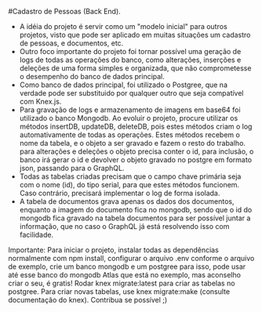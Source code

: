 #Cadastro de Pessoas (Back End).
- A idéia do projeto é servir como um "modelo inicial" para outros projetos, visto que pode ser aplicado em muitas situações um cadastro de pessoas, e documentos, etc.
- Outro foco importante do projeto foi tornar possível uma geração de logs de todas as operações do banco, como alterações, inserções e deleções de uma forma simples e organizada, que não comprometesse o desempenho do banco de dados principal.
- Como banco de dados principal, foi utilizado o Postgree, que na verdade pode ser substituido por qualquer outro que seja compatível com Knex.js.
- Para gravação de logs e armazenamento de imagens em base64 foi utilizado o banco Mongodb. Ao evoluir o projeto, procure utilizar os métodos insertDB, updateDB, deleteDB, pois estes métodos criam o log automativamente de todas as operações. Estes métodos recebem o nome da tabela, e o objeto a ser gravado e fazem o resto do trabalho. para alterações e deleções o objeto precisa conter o id, para inclusão, o banco irá gerar o id e devolver o objeto gravado no postgre em formato json, passando para o GraphQL.
- Todas as tabelas criadas precisam que o campo chave primária seja com o nome (id), do tipo serial, para que estes métodos funcionem. Caso contrário, precisará implementar o log de forma isolada.
- A tabela de documentos grava apenas os dados dos documentos, enquanto a imagem do documento fica no mongodb, sendo que o id do mongodb fica gravado na tabela documentos para ser possível juntar a informação, que no caso o GraphQL já está resolvendo isso com facilidade.

Importante: Para iniciar o projeto, instalar todas as dependências normalmente com npm install, configurar o arquivo .env conforme o arquivo de exemplo, crie um banco mongodb e um postgree para isso, pode usar até esse banco do mongodb Atlas que está no exemplo, mas aconselho criar o seu, é gratis!
Rodar knex migrate:latest para criar as tabelas no postgree. Para criar novas tabelas, use knex migrate:make (consulte documentação do knex).
Contribua se possível ;)
